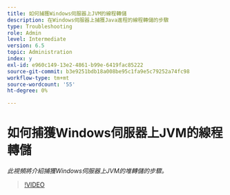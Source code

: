 ```yaml
---
title: 如何捕獲Windows伺服器上JVM的線程轉儲
description: 在Windows伺服器上捕獲Java進程的線程轉儲的步驟
type: Troubleshooting
role: Admin
level: Intermediate
version: 6.5
topic: Administration
index: y
exl-id: e960c149-13e2-4861-b99e-6419fac85222
source-git-commit: b3e9251bdb18a008be95c1fa9e5c79252a74fc98
workflow-type: tm+mt
source-wordcount: '55'
ht-degree: 0%

---
```


# 如何捕獲Windows伺服器上JVM的線程轉儲

*此視頻將介紹捕獲Windows伺服器上JVM的堆轉儲的步驟。*

>[!VIDEO](https://video.tv.adobe.com/v/335493?quality=12&learn=on)
